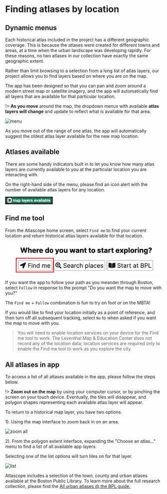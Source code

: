 # Finding atlases by location


## Dynamic menus

Each historical atlas included in the project has a different geographic coverage. This is because the atlases were created for different towns and areas, at a time when the urban landscape was developing rapidly. For these reasons, no two atlases in our collection have exactly the same geographic extent.

Rather than limit browsing to a selection from a long list of atlas layers, our project allows you to find layers based on where you are on the map.


The app has been designed so that you can pan and zoom around a modern street map or satellite imagery, and the app will automatically find all layers that are available for that particular location.

!> **As you move** around the map, the dropdown menus with available **atlas layers will change** and update to reflect what is available for that area.

![menu](/media/gifs/menu.gif)

As you move out of the range of one atlas, the app will automatically suggest the oldest atlas layer available for the new map location.

## Atlases available

There are some handy indicators built in to let you know how many atlas layers are currently available to you at the particular location you are interacting with.

On the right-hand side of the menu, please find an icon alert with the number of available atlas layers for any location.

![available](/media/img/number-available.png)

## Find me tool

From the Atlascope home screen, select `Find me` to find your current location and return historical atlas layers available for that location.

![available](/media/img/find-me.png)


If you want the app to follow your path as you meander through Boston, select `Follow` in response to the prompt "Do you want the map to move with you?"

The `Find me` + `Follow` combination is fun to try on foot or on the MBTA!

If you would like to find your location initially as a point of reference, and then turn off all subsequent tracking, select `No` to when asked if you want the map to move with you.

> You will need to enable location services on your device for the Find me tool to work. The Leventhal Map & Education Center does not record any of the location data; location services are required only to enable the Find me tool to work as you explore the city.


## All atlases in app

To access a list of all atlases available in the app, please follow the steps below.

!> **Zoom out on the map** by using your computer cursor, or by pinching the screen on your touch device. Eventually, the tiles will disappear, and polygon shapes representing each available atlas layer will appear.

To return to a historical map layer, you have two options.

1). Using the map interface to zoom back in on an area.

![zoom all](/media/gifs/zoom-all.gif)

2). From the polygon extent interface, expanding the "Choose an atlas..." menu to find a list of all available app layers.

Selecting one of the list options will turn tiles on for that layer.

![list](/media/gifs/list.gif)

Atlascope includes a selection of the town, county and urban atlases available at the Boston Public Library. To learn more about the full research collection, please find the [All urban atlases @ the BPL guide.](geoservices.leventhalmap.org/docs/#/atlascope/using/all-atlases "All atlases @ BPL")
